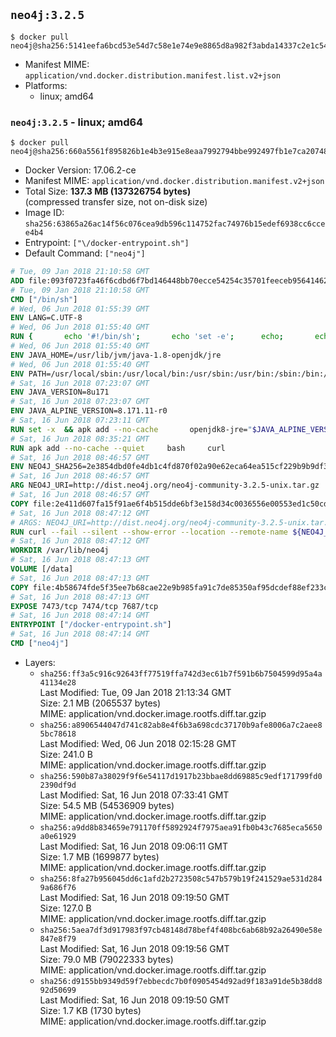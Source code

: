 ## `neo4j:3.2.5`

```console
$ docker pull neo4j@sha256:5141eefa6bcd53e54d7c58e1e74e9e8865d8a982f3abda14337c2e1c548ddbcc
```

-	Manifest MIME: `application/vnd.docker.distribution.manifest.list.v2+json`
-	Platforms:
	-	linux; amd64

### `neo4j:3.2.5` - linux; amd64

```console
$ docker pull neo4j@sha256:660a5561f895826b1e4b3e915e8eaa7992794bbe992497fb1e7ca207488375bd
```

-	Docker Version: 17.06.2-ce
-	Manifest MIME: `application/vnd.docker.distribution.manifest.v2+json`
-	Total Size: **137.3 MB (137326754 bytes)**  
	(compressed transfer size, not on-disk size)
-	Image ID: `sha256:63865a26ac14f56c076cea9db596c114752fac74976b15edef6938cc6ccee4b4`
-	Entrypoint: `["\/docker-entrypoint.sh"]`
-	Default Command: `["neo4j"]`

```dockerfile
# Tue, 09 Jan 2018 21:10:58 GMT
ADD file:093f0723fa46f6cdbd6f7bd146448bb70ecce54254c35701feeceb956414622f in / 
# Tue, 09 Jan 2018 21:10:58 GMT
CMD ["/bin/sh"]
# Wed, 06 Jun 2018 01:55:39 GMT
ENV LANG=C.UTF-8
# Wed, 06 Jun 2018 01:55:40 GMT
RUN { 		echo '#!/bin/sh'; 		echo 'set -e'; 		echo; 		echo 'dirname "$(dirname "$(readlink -f "$(which javac || which java)")")"'; 	} > /usr/local/bin/docker-java-home 	&& chmod +x /usr/local/bin/docker-java-home
# Wed, 06 Jun 2018 01:55:40 GMT
ENV JAVA_HOME=/usr/lib/jvm/java-1.8-openjdk/jre
# Wed, 06 Jun 2018 01:55:40 GMT
ENV PATH=/usr/local/sbin:/usr/local/bin:/usr/sbin:/usr/bin:/sbin:/bin:/usr/lib/jvm/java-1.8-openjdk/jre/bin:/usr/lib/jvm/java-1.8-openjdk/bin
# Sat, 16 Jun 2018 07:23:07 GMT
ENV JAVA_VERSION=8u171
# Sat, 16 Jun 2018 07:23:07 GMT
ENV JAVA_ALPINE_VERSION=8.171.11-r0
# Sat, 16 Jun 2018 07:23:11 GMT
RUN set -x 	&& apk add --no-cache 		openjdk8-jre="$JAVA_ALPINE_VERSION" 	&& [ "$JAVA_HOME" = "$(docker-java-home)" ]
# Sat, 16 Jun 2018 08:35:21 GMT
RUN apk add --no-cache --quiet     bash     curl
# Sat, 16 Jun 2018 08:46:57 GMT
ENV NEO4J_SHA256=2e3854dbd0fe4db1c4fd870f02a90e62eca64ea515cf229b9b9df3509b2aa423 NEO4J_TARBALL=neo4j-community-3.2.5-unix.tar.gz
# Sat, 16 Jun 2018 08:46:57 GMT
ARG NEO4J_URI=http://dist.neo4j.org/neo4j-community-3.2.5-unix.tar.gz
# Sat, 16 Jun 2018 08:46:57 GMT
COPY file:2e411d607fa15f91ae6f4b515dde6bf3e158d34c0036556e00553ed1c50cd63d in /tmp/ 
# Sat, 16 Jun 2018 08:47:12 GMT
# ARGS: NEO4J_URI=http://dist.neo4j.org/neo4j-community-3.2.5-unix.tar.gz
RUN curl --fail --silent --show-error --location --remote-name ${NEO4J_URI}     && echo "${NEO4J_SHA256}  ${NEO4J_TARBALL}" | sha256sum -csw -     && tar --extract --file ${NEO4J_TARBALL} --directory /var/lib     && mv /var/lib/neo4j-* /var/lib/neo4j     && rm ${NEO4J_TARBALL}     && mv /var/lib/neo4j/data /data     && ln -s /data /var/lib/neo4j/data     && apk del curl
# Sat, 16 Jun 2018 08:47:12 GMT
WORKDIR /var/lib/neo4j
# Sat, 16 Jun 2018 08:47:13 GMT
VOLUME [/data]
# Sat, 16 Jun 2018 08:47:13 GMT
COPY file:4b58674fde5f35ee7b68cae22e9b985fa91c7de85350af95dcdef88ef233c3d6 in /docker-entrypoint.sh 
# Sat, 16 Jun 2018 08:47:13 GMT
EXPOSE 7473/tcp 7474/tcp 7687/tcp
# Sat, 16 Jun 2018 08:47:14 GMT
ENTRYPOINT ["/docker-entrypoint.sh"]
# Sat, 16 Jun 2018 08:47:14 GMT
CMD ["neo4j"]
```

-	Layers:
	-	`sha256:ff3a5c916c92643ff77519ffa742d3ec61b7f591b6b7504599d95a4a41134e28`  
		Last Modified: Tue, 09 Jan 2018 21:13:34 GMT  
		Size: 2.1 MB (2065537 bytes)  
		MIME: application/vnd.docker.image.rootfs.diff.tar.gzip
	-	`sha256:a8906544047d741c82ab8e4f6b3a698cdc37170b9afe8006a7c2aee85bc78618`  
		Last Modified: Wed, 06 Jun 2018 02:15:28 GMT  
		Size: 241.0 B  
		MIME: application/vnd.docker.image.rootfs.diff.tar.gzip
	-	`sha256:590b87a38029f9f6e54117d1917b23bbae8dd69885c9edf171799fd02390df9d`  
		Last Modified: Sat, 16 Jun 2018 07:33:41 GMT  
		Size: 54.5 MB (54536909 bytes)  
		MIME: application/vnd.docker.image.rootfs.diff.tar.gzip
	-	`sha256:a9dd8b834659e791170ff5892924f7975aea91fb0b43c7685eca5650a0e61929`  
		Last Modified: Sat, 16 Jun 2018 09:06:11 GMT  
		Size: 1.7 MB (1699877 bytes)  
		MIME: application/vnd.docker.image.rootfs.diff.tar.gzip
	-	`sha256:8fa27b956045dd6c1afd2b2723508c547b579b19f241529ae531d2849a686f76`  
		Last Modified: Sat, 16 Jun 2018 09:19:50 GMT  
		Size: 127.0 B  
		MIME: application/vnd.docker.image.rootfs.diff.tar.gzip
	-	`sha256:5aea7df3d917983f97cb48148d78bef4f408bc6ab68b92a26490e58e847e8f79`  
		Last Modified: Sat, 16 Jun 2018 09:19:56 GMT  
		Size: 79.0 MB (79022333 bytes)  
		MIME: application/vnd.docker.image.rootfs.diff.tar.gzip
	-	`sha256:d9155bb9349d59f7ebbecdc7b0f0905454d92ad9f183a91de5b38dd892d50699`  
		Last Modified: Sat, 16 Jun 2018 09:19:50 GMT  
		Size: 1.7 KB (1730 bytes)  
		MIME: application/vnd.docker.image.rootfs.diff.tar.gzip
